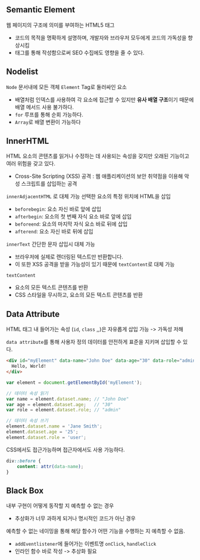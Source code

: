 ## Semantic Element

웹 페이지의 구조에 의미를 부여하는 HTML5 태그

- 코드의 목적을 명확하게 설명하며, 개발자와 브라우저 모두에게 코드의 가독성을 향상시킴
- 태그를 통해 작성함으로써 SEO 수집에도 영향을 줄 수 있다.

## Nodelist

`Node` 문서내에 모든 객체
`Element` Tag로 둘러싸인 요소

- 배열처럼 인덱스를 사용하여 각 요소에 접근할 수 있지만 **유사 배열 구조**이기 때문에 배열 메서드 사용 불가하다.
- `for` 루프를 통해 순회 가능하다.
- `Array`로 배열 변환이 가능하다

## InnerHTML

HTML 요소의 콘텐츠를 읽거나 수정하는 데 사용되는 속성을 갖지만 오래된 기능이고 여러 위험을 갖고 있다.

- Cross-Site Scripting (XSS) 공격 : 웹 애플리케이션의 보안 취약점을 이용해 악성 스크립트를 삽입하는 공격

`innerAdjacentHTML` 로 대체 가능
선택한 요소의 특정 위치에 HTML을 삽입

- `beforebegin`: 요소 자신 바로 앞에 삽입
- `afterbegin`: 요소의 첫 번째 자식 요소 바로 앞에 삽입
- `beforeend`: 요소의 마지막 자식 요소 바로 뒤에 삽입
- `afterend`: 요소 자신 바로 뒤에 삽입

`innerText` 간단한 문자 삽입시 대체 가능

- 브라우저에 실제로 렌더링된 텍스트만 반환합니다.
- 이 또한 XSS 공격을 받을 가능성이 있기 때문에 `textContent`로 대체 가능

`textContent`

- 요소의 모든 텍스트 콘텐츠를 반환
- CSS 스타일을 무시하고, 요소의 모든 텍스트 콘텐츠를 반환

## Data Attribute

HTML 태그 내 들어가는 속성 (`id`, `class` ,,)은 자유롭게 삽입 가능 -> 가독성 저해

`data attribute`를 통해 사용자 정의 데이터를 안전하게 표준을 지키며 삽입할 수 있다.

```html
<div id="myElement" data-name="John Doe" data-age="30" data-role="admin">
  Hello, World!
</div>
```
```javascript
var element = document.getElementById('myElement');

// 데이터 속성 읽기
var name = element.dataset.name; // "John Doe"
var age = element.dataset.age;   // "30"
var role = element.dataset.role; // "admin"

// 데이터 속성 쓰기
element.dataset.name = 'Jane Smith';
element.dataset.age = '25';
element.dataset.role = 'user';
```

CSS에서도 접근가능하며 접근자에서도 사용 가능하다.
```css
div::before {
    content: attr(data-name);
}
```

## Black Box
내부 구현이 어떻게 동작할 지 예측할 수 없는 경우
- 추상화가 너무 과하게 되거나 명시적인 코드가 아닌 경우

예측할 수 없는 네이밍을 통해 해당 함수가 어떤 기능을 수행하는 지 예측할 수 없음.
- `addEventlistener`에 들어가는 이벤트명  `onClick`, `handleClick` 
- 인라인 함수 바로 작성 -> 추상화 필요